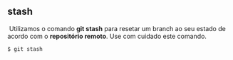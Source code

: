 ## stash

​	Utilizamos o comando **git stash** para resetar um branch ao seu estado de acordo com o **repositório remoto**. Use com cuidado este comando.

```
$ git stash
```
